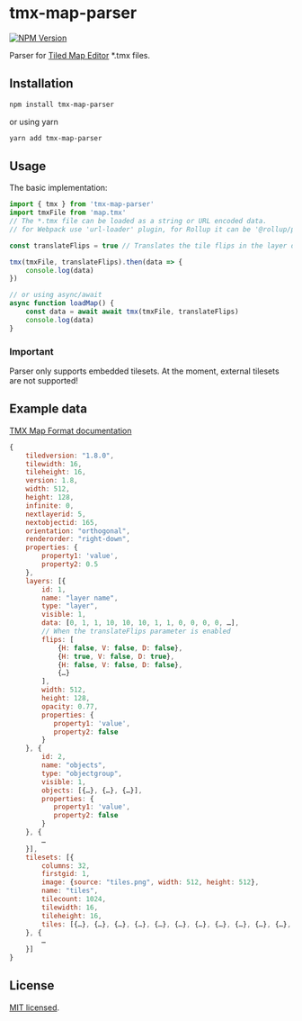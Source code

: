 # tmx-map-parser

[![NPM Version](https://img.shields.io/npm/v/tmx-map-parser.svg?style=flat)](https://www.npmjs.org/package/tmx-map-parser)

Parser for [Tiled Map Editor](http://www.mapeditor.org/) \*.tmx files.

## Installation

```sh
npm install tmx-map-parser
```

or using yarn

```sh
yarn add tmx-map-parser
```

## Usage

The basic implementation:

```js
import { tmx } from 'tmx-map-parser'
import tmxFile from 'map.tmx'
// The *.tmx file can be loaded as a string or URL encoded data.
// for Webpack use 'url-loader' plugin, for Rollup it can be '@rollup/plugin-url'

const translateFlips = true // Translates the tile flips in the layer data (default false)

tmx(tmxFile, translateFlips).then(data => {
    console.log(data)
})

// or using async/await
async function loadMap() {
    const data = await await tmx(tmxFile, translateFlips)
    console.log(data)
}
```

### Important

Parser only supports embedded tilesets. At the moment, external tilesets are not supported!

## Example data

[TMX Map Format documentation](https://doc.mapeditor.org/en/stable/reference/tmx-map-format/)

```js
{
    tiledversion: "1.8.0",
    tilewidth: 16,
    tileheight: 16,
    version: 1.8,
    width: 512,
    height: 128,
    infinite: 0,
    nextlayerid: 5,
    nextobjectid: 165,
    orientation: "orthogonal",
    renderorder: "right-down",
    properties: {
        property1: 'value',
        property2: 0.5
    },
    layers: [{
        id: 1,
        name: "layer name",
        type: "layer",
        visible: 1,
        data: [0, 1, 1, 10, 10, 10, 1, 1, 0, 0, 0, 0, …],
        // When the translateFlips parameter is enabled
        flips: [
            {H: false, V: false, D: false},
            {H: true, V: false, D: true},
            {H: false, V: false, D: false},
            {…}
        ],
        width: 512,
        height: 128,
        opacity: 0.77,
        properties: {
           property1: 'value',
           property2: false
        }
    }, {
        id: 2,
        name: "objects",
        type: "objectgroup",
        visible: 1,
        objects: [{…}, {…}, {…}],
        properties: {
           property1: 'value',
           property2: false
        }
    }, {
        …
    }],
    tilesets: [{
        columns: 32,
        firstgid: 1,
        image: {source: "tiles.png", width: 512, height: 512},
        name: "tiles",
        tilecount: 1024,
        tilewidth: 16,
        tileheight: 16,
        tiles: [{…}, {…}, {…}, {…}, {…}, {…}, {…}, {…}, {…}, {…}, {…}, {…}]
    }, {
        …
    }]
}
```

## License

[MIT licensed](./LICENSE).
